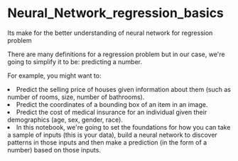 # Neural_Network_regression_basics
Its make for the better understanding of neural network for regression problem

There are many definitions for a regression problem but in our case, we're going to simplify it to be: predicting a number.

For example, you might want to:

<li>Predict the selling price of houses given information about them (such as number of rooms, size, number of bathrooms).
<li>Predict the coordinates of a bounding box of an item in an image.
<li>Predict the cost of medical insurance for an individual given their demographics (age, sex, gender, race).
<li>In this notebook, we're going to set the foundations for how you can take a sample of inputs (this is your data), build a neural network to discover patterns in those inputs and then make a prediction (in the form of a number) based on those inputs.
